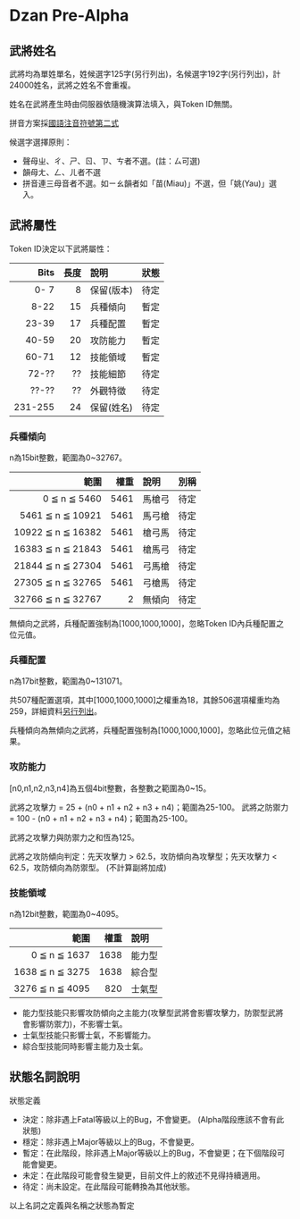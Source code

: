 # Dzan Pre-Alpha

## 武將姓名 ##

武將均為單姓單名，姓候選字125字(另行列出)，名候選字192字(另行列出)，計24000姓名，武將之姓名不會重複。

姓名在武將產生時由伺服器依隨機演算法填入，與Token ID無關。

拼音方案採[國語注音符號第二式](https://zh.wikipedia.org/%E5%9C%8B%E8%AA%9E%E6%B3%A8%E9%9F%B3%E7%AC%A6%E8%99%9F%E7%AC%AC%E4%BA%8C%E5%BC%8F)

候選字選擇原則：

- 聲母ㄓ、ㄔ、ㄕ、ㄖ、ㄗ、ㄘ者不選。(註：ㄙ可選)
- 韻母ㄤ、ㄥ、ㄦ者不選
- 拼音連三母音者不選。如ㄧㄠ韻者如「苗(Miau)」不選，但「姚(Yau)」選入。

## 武將屬性 ##

Token ID決定以下武將屬性：

| Bits  | 長度 | 說明  | 狀態 |
| ----: | ---: | :----- | :--- |
|  0- 7 |  8 | 保留(版本) | 待定 |
|  8-22 | 15 | 兵種傾向 | 暫定 |
| 23-39 | 17 | 兵種配置 | 暫定 |
| 40-59 | 20 | 攻防能力 | 暫定 |
| 60-71 | 12 | 技能領域 | 暫定 |
| 72-?? | ?? | 技能細節 | 待定 |
| ??-?? | ?? | 外觀特徵 | 待定 |
| 231-255 | 24 | 保留(姓名) | 待定 |

### 兵種傾向 ###

n為15bit整數，範圍為0~32767。

| 範圍                | 權重 |  說明  | 別稱 |
| ------------------: | ---: | :---- | :--- |
|     0 ≦ n ≦  5460 | 5461 | 馬槍弓 | 待定 |
|  5461 ≦ n ≦ 10921 | 5461 | 馬弓槍 | 待定 |
| 10922 ≦ n ≦ 16382 | 5461 | 槍弓馬 | 待定 |
| 16383 ≦ n ≦ 21843 | 5461 | 槍馬弓 | 待定 |
| 21844 ≦ n ≦ 27304 | 5461 | 弓馬槍 | 待定 |
| 27305 ≦ n ≦ 32765 | 5461 | 弓槍馬 | 待定 |
| 32766 ≦ n ≦ 32767 |    2 | 無傾向 | 待定 |

無傾向之武將，兵種配置強制為[1000,1000,1000]，忽略Token ID內兵種配置之位元值。

### 兵種配置 ###

n為17bit整數，範圍為0~131071。

共507種配置選項，其中[1000,1000,1000]之權重為18，其餘506選項權重均為259，詳細資料[另行列出](https://github.com/Ayukawayen/Dzan/blob/Pre-Alpha/%E5%85%B5%E7%A8%AE%E9%85%8D%E7%BD%AE%E5%88%97%E8%A1%A8.md)。

兵種傾向為無傾向之武將，兵種配置強制為[1000,1000,1000]，忽略此位元值之結果。

### 攻防能力 ###

[n0,n1,n2,n3,n4]為五個4bit整數，各整數之範圍為0~15。

武將之攻擊力 = 25 + (n0 + n1 + n2 + n3 + n4)；範圍為25-100。
武將之防禦力 = 100 - (n0 + n1 + n2 + n3 + n4)；範圍為25-100。

武將之攻擊力與防禦力之和恆為125。

武將之攻防傾向判定：先天攻擊力 > 62.5，攻防傾向為攻擊型；先天攻擊力 < 62.5，攻防傾向為防禦型。 (不計算副將加成)

### 技能領域 ###

n為12bit整數，範圍為0~4095。

| 範圍               | 權重 |  說明  |
| -----------------: | ---: | :---- |
|     0 ≦ n ≦ 1637 | 1638 | 能力型 |
|  1638 ≦ n ≦ 3275 | 1638 | 綜合型 |
|  3276 ≦ n ≦ 4095 |  820 | 士氣型 |

- 能力型技能只影響攻防傾向之主能力(攻擊型武將會影響攻擊力，防禦型武將會影響防禦力)，不影響士氣。
- 士氣型技能只影響士氣，不影響能力。
- 綜合型技能同時影響主能力及士氣。


## 狀態名詞說明 ##

狀態定義
- 決定：除非遇上Fatal等級以上的Bug，不會變更。 (Alpha階段應該不會有此狀態)
- 穩定：除非遇上Major等級以上的Bug，不會變更。
- 暫定：在此階段，除非遇上Major等級以上的Bug，不會變更；在下個階段可能會變更。
- 未定：在此階段可能會發生變更，目前文件上的敘述不見得持續適用。
- 待定：尚未設定。在此階段可能轉換為其他狀態。

以上名詞之定義與名稱之狀態為暫定
